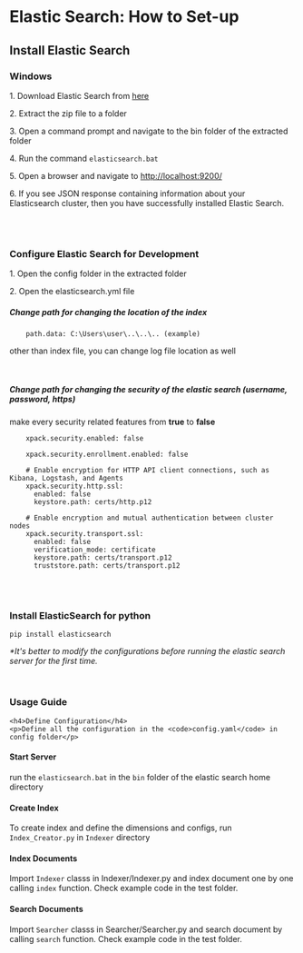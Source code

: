 
<h1> Elastic Search: How to Set-up </h1>

<h2> Install Elastic Search </h2>
<div class="install">
    <h3> Windows </h3>
    <p> 
        1. Download Elastic Search from <a href="https://www.elastic.co/downloads/elasticsearch">here</a>
    </p>
    <p> 
        2. Extract the zip file to a folder
    </p>
    <p> 
        3. Open a command prompt and navigate to the bin folder of the extracted folder
    </p>
    <p> 
        4. Run the command <code>elasticsearch.bat</code>
    </p>
    <p> 
        5. Open a browser and navigate to <a href="http://localhost:9200/">http://localhost:9200/</a>
    </p>
    <p> 
        6. If you see JSON response containing information about your Elasticsearch cluster, then you have successfully installed Elastic Search.
    </p>
</div>
<br>
<br>

<div>
    <h3>Configure Elastic Search for Development</h3>
    <p>
        1. Open the config folder in the extracted folder
    </p>
    <p>
        2. Open the elasticsearch.yml file
    </p>

<h5> Change path for changing the location of the index </h5>

        path.data: C:\Users\user\..\..\.. (example)

<p>other than index file, you can change log file location as well</p>

<br>
<h5> Change path for changing the security of the elastic search (username, password, https) </h5>
<p> make every security related features from <b>true</b> to <b>false</b></p>

        xpack.security.enabled: false

        xpack.security.enrollment.enabled: false
        
        # Enable encryption for HTTP API client connections, such as Kibana, Logstash, and Agents
        xpack.security.http.ssl:
          enabled: false
          keystore.path: certs/http.p12
        
        # Enable encryption and mutual authentication between cluster nodes
        xpack.security.transport.ssl:
          enabled: false
          verification_mode: certificate
          keystore.path: certs/transport.p12
          truststore.path: certs/transport.p12

</div>

<br>
<br>

<div>
    <h3>Install ElasticSearch for python</h3>
    <p>
        <code>pip install elasticsearch</code>
    </p>
</div>

<i>*It's better to modify the configurations before running the elastic search server for the first time.</i>


<br>
<div>
    <h3>Usage Guide</h3>

    <h4>Define Configuration</h4>
    <p>Define all the configuration in the <code>config.yaml</code> in config folder</p>

<h4>Start Server</h4>
<p>run the <code>elasticsearch.bat</code> in the <code>bin</code> folder of the elastic search home directory</p>

<h4>Create Index</h4>
<p> To create index and define the dimensions and configs, run <code>Index_Creator.py</code> in <code>Indexer</code> directory</p>

<h4>Index Documents</h4>
<p>Import <code>Indexer</code> classs in Indexer/Indexer.py and index document one by one calling <code>index</code> function. Check example code in the test folder.</p>

<h4>Search Documents</h4>
<p>Import <code>Searcher</code> classs in Searcher/Searcher.py and search document by calling <code>search</code> function. Check example code in the test folder.</p>

</div>
